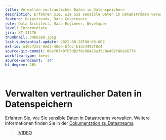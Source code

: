 ```yaml
---
title: Verwalten vertraulicher Daten in Datenspeichern
description: Erfahren Sie, wie Sie sensible Daten in Datenströmen verwalten.
feature: Datastreams, Data Governance
role: Data Architect, Data Engineer, Developer
level: Intermediate
jira: KT-11176
thumbnail: 3409588.jpeg
last-substantial-update: 2022-09-28T00:00:00Z
exl-id: a10c72a2-8ed3-40da-bfdc-b1dc4492f8c4
source-git-commit: 00ef0f40fb3d82f0c06428a35c0e402f46ab6774
workflow-type: tm+mt
source-wordcount: '34'
ht-degree: 26%

---
```


# Verwalten vertraulicher Daten in Datenspeichern

Erfahren Sie, wie Sie sensible Daten in Datastreams verwalten.  Weitere Informationen finden Sie in der [Dokumentation zu Datastreams](https://experienceleague.adobe.com/docs/experience-platform/edge/datastreams/overview.html?lang=de).

>[!VIDEO](https://video.tv.adobe.com/v/3409588/?learn=on)

